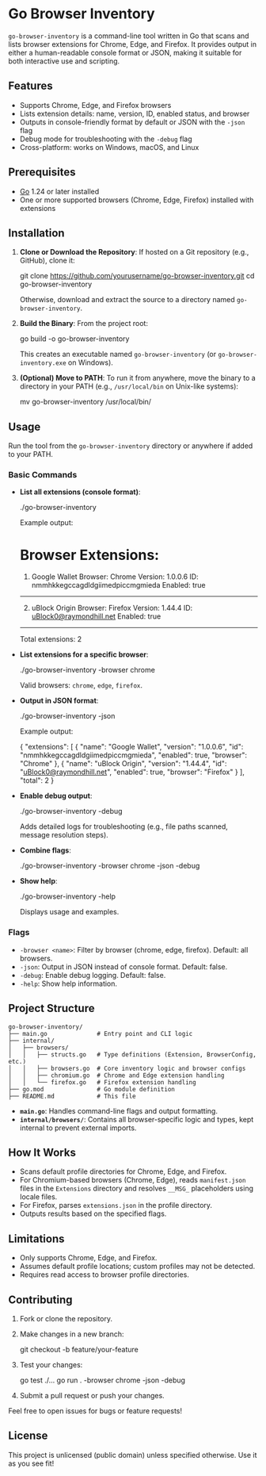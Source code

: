 # Go Browser Inventory

`go-browser-inventory` is a command-line tool written in Go that scans and lists browser extensions for Chrome, Edge, and Firefox. It provides output in either a human-readable console format or JSON, making it suitable for both interactive use and scripting.

## Features
- Supports Chrome, Edge, and Firefox browsers
- Lists extension details: name, version, ID, enabled status, and browser
- Outputs in console-friendly format by default or JSON with the `-json` flag
- Debug mode for troubleshooting with the `-debug` flag
- Cross-platform: works on Windows, macOS, and Linux

## Prerequisites
- [Go](https://golang.org/dl/) 1.24 or later installed
- One or more supported browsers (Chrome, Edge, Firefox) installed with extensions

## Installation
1. **Clone or Download the Repository**:
   If hosted on a Git repository (e.g., GitHub), clone it:
    
    git clone https://github.com/yourusername/go-browser-inventory.git
    cd go-browser-inventory
    
   Otherwise, download and extract the source to a directory named `go-browser-inventory`.

2. **Build the Binary**:
   From the project root:
    
    go build -o go-browser-inventory
    
   This creates an executable named `go-browser-inventory` (or `go-browser-inventory.exe` on Windows).

3. **(Optional) Move to PATH**:
   To run it from anywhere, move the binary to a directory in your PATH (e.g., `/usr/local/bin` on Unix-like systems):
    
    mv go-browser-inventory /usr/local/bin/

## Usage
Run the tool from the `go-browser-inventory` directory or anywhere if added to your PATH.

### Basic Commands
- **List all extensions (console format)**:
    
    ./go-browser-inventory
    
   Example output:
    
    Browser Extensions:
    ==================
    1. Google Wallet
       Browser: Chrome
       Version: 1.0.0.6
       ID: nmmhkkegccagdldgiimedpiccmgmieda
       Enabled: true
    ------------------
    2. uBlock Origin
       Browser: Firefox
       Version: 1.44.4
       ID: uBlock0@raymondhill.net
       Enabled: true
    ------------------
    Total extensions: 2

- **List extensions for a specific browser**:
    
    ./go-browser-inventory -browser chrome
    
   Valid browsers: `chrome`, `edge`, `firefox`.

- **Output in JSON format**:
    
    ./go-browser-inventory -json
    
   Example output:
    
    {
      "extensions": [
        {
          "name": "Google Wallet",
          "version": "1.0.0.6",
          "id": "nmmhkkegccagdldgiimedpiccmgmieda",
          "enabled": true,
          "browser": "Chrome"
        },
        {
          "name": "uBlock Origin",
          "version": "1.44.4",
          "id": "uBlock0@raymondhill.net",
          "enabled": true,
          "browser": "Firefox"
        }
      ],
      "total": 2
    }

- **Enable debug output**:
    
    ./go-browser-inventory -debug
    
   Adds detailed logs for troubleshooting (e.g., file paths scanned, message resolution steps).

- **Combine flags**:
    
    ./go-browser-inventory -browser chrome -json -debug

- **Show help**:
    
    ./go-browser-inventory -help
    
   Displays usage and examples.

### Flags
- `-browser <name>`: Filter by browser (chrome, edge, firefox). Default: all browsers.
- `-json`: Output in JSON instead of console format. Default: false.
- `-debug`: Enable debug logging. Default: false.
- `-help`: Show help information.

## Project Structure
    
    go-browser-inventory/
    ├── main.go              # Entry point and CLI logic
    ├── internal/
    │   ├── browsers/
    │   │   ├── structs.go   # Type definitions (Extension, BrowserConfig, etc.)
    │   │   ├── browsers.go  # Core inventory logic and browser configs
    │   │   ├── chromium.go  # Chrome and Edge extension handling
    │   │   └── firefox.go   # Firefox extension handling
    ├── go.mod               # Go module definition
    ├── README.md            # This file

- **`main.go`**: Handles command-line flags and output formatting.
- **`internal/browsers/`**: Contains all browser-specific logic and types, kept internal to prevent external imports.

## How It Works
- Scans default profile directories for Chrome, Edge, and Firefox.
- For Chromium-based browsers (Chrome, Edge), reads `manifest.json` files in the `Extensions` directory and resolves `__MSG_` placeholders using locale files.
- For Firefox, parses `extensions.json` in the profile directory.
- Outputs results based on the specified flags.

## Limitations
- Only supports Chrome, Edge, and Firefox.
- Assumes default profile locations; custom profiles may not be detected.
- Requires read access to browser profile directories.

## Contributing
1. Fork or clone the repository.
2. Make changes in a new branch:
    
    git checkout -b feature/your-feature

3. Test your changes:
    
    go test ./...
    go run . -browser chrome -json -debug

4. Submit a pull request or push your changes.

Feel free to open issues for bugs or feature requests!

## License
This project is unlicensed (public domain) unless specified otherwise. Use it as you see fit!
